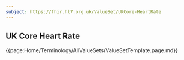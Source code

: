 ```yaml
---
subject: https://fhir.hl7.org.uk/ValueSet/UKCore-HeartRate
---
```

## UK Core Heart Rate

{{page:Home/Terminology/AllValueSets/ValueSetTemplate.page.md}}